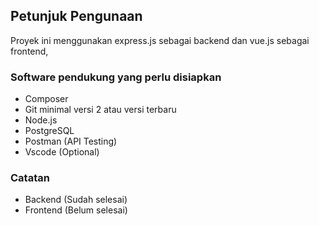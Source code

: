 ## **Petunjuk Pengunaan**
Proyek ini menggunakan express.js sebagai backend dan vue.js sebagai frontend, 

### **Software pendukung yang perlu disiapkan**
- Composer
- Git minimal versi 2 atau versi terbaru
- Node.js
- PostgreSQL
- Postman (API Testing)
- Vscode (Optional)

### **Catatan**
- Backend (Sudah selesai)
- Frontend (Belum selesai)
